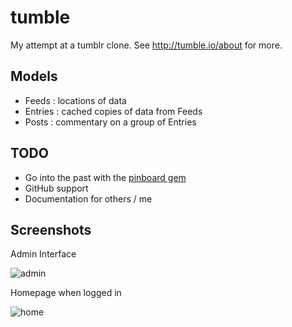 # tumble

My attempt at a tumblr clone. See http://tumble.io/about for more.

## Models

 * Feeds : locations of data
 * Entries : cached copies of data from Feeds
 * Posts : commentary on a group of Entries

## TODO

 * Go into the past with the [pinboard gem](https://github.com/ryw/pinboard)
 * GitHub support
 * Documentation for others / me

## Screenshots

Admin Interface 

![admin](http://cl.natw.me/QrLo/d)

Homepage when logged in

![home](http://cl.natw.me/QqtJ/d)

